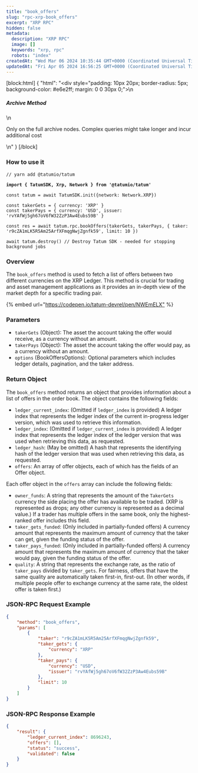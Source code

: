 ```yaml
---
title: "book_offers"
slug: "rpc-xrp-book_offers"
excerpt: "XRP RPC"
hidden: false
metadata: 
  description: "XRP RPC"
  image: []
  keywords: "xrp, rpc"
  robots: "index"
createdAt: "Wed Mar 06 2024 10:35:44 GMT+0000 (Coordinated Universal Time)"
updatedAt: "Fri Apr 05 2024 16:56:25 GMT+0000 (Coordinated Universal Time)"
---
```

[block:html]
{
  "html": "<div style=\"padding: 10px 20px; border-radius: 5px; background-color: #e6e2ff; margin: 0 0 30px 0;\">\n  <h5>Archive Method</h5>\n  <p>Only on the full archive nodes. Complex queries might take longer and incur additional cost</p>\n</div>"
}
[/block]


### How to use it

<pre class="language-javascript"><code class="lang-javascript">// yarn add @tatumio/tatum
<strong>
</strong><strong>import { TatumSDK, Xrp, Network } from '@tatumio/tatum'
</strong>
const tatum = await TatumSDK.init<Xrp>({network: Network.XRP})

const takerGets = { currency: 'XRP' }
const takerPays = { currency: 'USD', issuer: 'rvYAfWj5gh67oV6fW32ZzP3Aw4Eubs59B' }

const res = await tatum.rpc.bookOffers(takerGets, takerPays, { taker: 'r9cZA1mLK5R5Am25ArfXFmqgNwjZgnfk59', limit: 10 })

await tatum.destroy() // Destroy Tatum SDK - needed for stopping background jobs
</code></pre>

### Overview

The `book_offers` method is used to fetch a list of offers between two different currencies on the XRP Ledger. This method is crucial for trading and asset management applications as it provides an in-depth view of the market depth for a specific trading pair.

{% embed url="<https://codepen.io/tatum-devrel/pen/NWEmELX"> %}

### Parameters

- `takerGets` (Object): The asset the account taking the offer would receive, as a currency without an amount.
- `takerPays` (Object): The asset the account taking the offer would pay, as a currency without an amount.
- `options` (BookOffersOptions): Optional parameters which includes ledger details, pagination, and the taker address.

### Return Object

The `book_offers` method returns an object that provides information about a list of offers in the order book. The object contains the following fields:

- `ledger_current_index`: (Omitted if `ledger_index` is provided) A ledger index that represents the ledger index of the current in-progress ledger version, which was used to retrieve this information.
- `ledger_index`: (Omitted if `ledger_current_index` is provided) A ledger index that represents the ledger index of the ledger version that was used when retrieving this data, as requested.
- `ledger_hash`: (May be omitted) A hash that represents the identifying hash of the ledger version that was used when retrieving this data, as requested.
- `offers`: An array of offer objects, each of which has the fields of an Offer object.

Each offer object in the `offers` array can include the following fields:

- `owner_funds`: A string that represents the amount of the `TakerGets` currency the side placing the offer has available to be traded. (XRP is represented as drops; any other currency is represented as a decimal value.) If a trader has multiple offers in the same book, only the highest-ranked offer includes this field.
- `taker_gets_funded`: (Only included in partially-funded offers) A currency amount that represents the maximum amount of currency that the taker can get, given the funding status of the offer.
- `taker_pays_funded`: (Only included in partially-funded offers) A currency amount that represents the maximum amount of currency that the taker would pay, given the funding status of the offer.
- `quality`: A string that represents the exchange rate, as the ratio of `taker_pays` divided by `taker_gets`. For fairness, offers that have the same quality are automatically taken first-in, first-out. (In other words, if multiple people offer to exchange currency at the same rate, the oldest offer is taken first.)

### JSON-RPC Request Example

```json
{
    "method": "book_offers",
    "params": [
        {
            "taker": "r9cZA1mLK5R5Am25ArfXFmqgNwjZgnfk59",
            "taker_gets": {
                "currency": "XRP"
            },
            "taker_pays": {
                "currency": "USD",
                "issuer": "rvYAfWj5gh67oV6fW32ZzP3Aw4Eubs59B"
            },
            "limit": 10
        }
    ]
}
```

### JSON-RPC Response Example

```json
{
    "result": {
        "ledger_current_index": 8696243,
        "offers": [],
        "status": "success",
        "validated": false
    }
}
```
